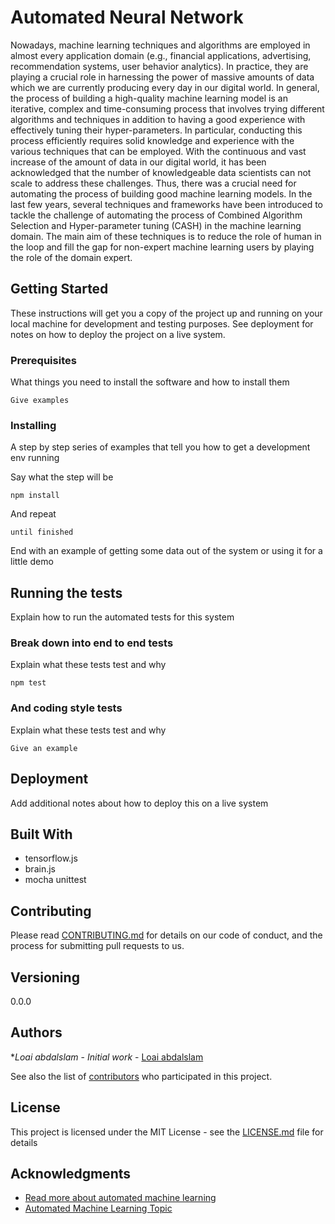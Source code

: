# Automated Neural Network

Nowadays, machine learning techniques and algorithms are
employed in almost every application domain (e.g., financial
applications, advertising, recommendation systems, user behavior analytics). In practice, they are playing a crucial role
in harnessing the power of massive amounts of data which
we are currently producing every day in our digital world. In
general, the process of building a high-quality machine learning model is an iterative, complex and time-consuming process that involves trying different algorithms and techniques
in addition to having a good experience with effectively tuning their hyper-parameters. In particular, conducting this
process efficiently requires solid knowledge and experience
with the various techniques that can be employed. With the
continuous and vast increase of the amount of data in our
digital world, it has been acknowledged that the number of
knowledgeable data scientists can not scale to address these
challenges. Thus, there was a crucial need for automating
the process of building good machine learning models. In the
last few years, several techniques and frameworks have been
introduced to tackle the challenge of automating the process of Combined Algorithm Selection and Hyper-parameter
tuning (CASH) in the machine learning domain. The main
aim of these techniques is to reduce the role of human in the
loop and fill the gap for non-expert machine learning users
by playing the role of the domain expert.

## Getting Started

These instructions will get you a copy of the project up and running on your local machine for development and testing purposes. See deployment for notes on how to deploy the project on a live system.

### Prerequisites

What things you need to install the software and how to install them

```
Give examples
```

### Installing

A step by step series of examples that tell you how to get a development env running

Say what the step will be

```
npm install 

```

And repeat

```
until finished
```

End with an example of getting some data out of the system or using it for a little demo

## Running the tests

Explain how to run the automated tests for this system

### Break down into end to end tests

Explain what these tests test and why

```
npm test 
```

### And coding style tests

Explain what these tests test and why

```
Give an example
```

## Deployment

Add additional notes about how to deploy this on a live system

## Built With

* tensorflow.js 
* brain.js 
* mocha unittest

## Contributing

Please read [CONTRIBUTING.md]() for details on our code of conduct, and the process for submitting pull requests to us.

## Versioning

0.0.0

## Authors

**Loai abdalslam* - *Initial work* - [Loai abdalslam](https://github.com/loaiabdalslam)

See also the list of [contributors](https://github.com/loaiabdalslam/ANN.js/contributors) who participated in this project.

## License

This project is licensed under the MIT License - see the [LICENSE.md](LICENSE.md) file for details

## Acknowledgments

* [Read more about automated machine learning ](https://github.com/hibayesian/awesome-automl-papers)
* [Automated Machine Learning Topic ](https://www.google.com/search?q=automated+machine+learing+papers&oq=automated+machine+learing+papers&aqs=chrome..69i57j0l5.5021j0j9&sourceid=chrome&ie=UTF-8)
